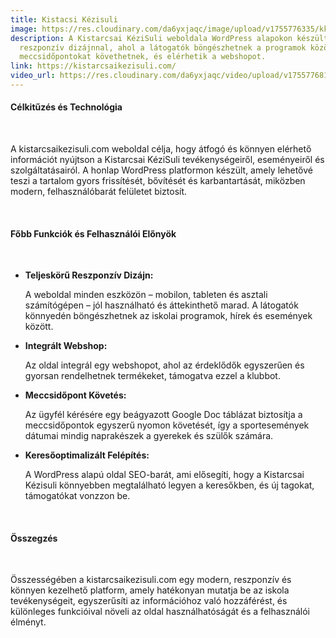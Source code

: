 ```yaml
---
title: Kistacsi Kézisuli
image: https://res.cloudinary.com/da6yxjaqc/image/upload/v1755776335/kks_a4dmav.webp
description: A Kistarcsai KéziSuli weboldala WordPress alapokon készült,
  reszponzív dizájnnal, ahol a látogatók böngészhetnek a programok között,
  meccsidőpontokat követhetnek, és elérhetik a webshopot.
link: https://kistarcsaikezisuli.com/
video_url: https://res.cloudinary.com/da6yxjaqc/video/upload/v1755776811/KKS_r3ovm9.mp4
---
```

<h4>Célkitűzés és Technológia</h4><br>
<p>A kistarcsaikezisuli.com weboldal célja, hogy átfogó és könnyen elérhető információt nyújtson a Kistarcsai KéziSuli tevékenységeiről, eseményeiről és szolgáltatásairól. A honlap WordPress platformon készült, amely lehetővé teszi a tartalom gyors frissítését, bővítését és karbantartását, miközben modern, felhasználóbarát felületet biztosít.</p>

<br><h4>Főbb Funkciók és Felhasználói Előnyök</h4><br>
<ul>
    <li>
        <i class="fa-solid fa-mobile-screen-button"></i>
        <div>
            <strong>Teljeskörű Reszponzív Dizájn:</strong>
            <p>A weboldal minden eszközön – mobilon, tableten és asztali számítógépen – jól használható és áttekinthető marad. A látogatók könnyedén böngészhetnek az iskolai programok, hírek és események között.</p>
        </div>
    </li>
    <li>
        <i class="fa-solid fa-cart-shopping"></i>
        <div>
            <strong>Integrált Webshop:</strong>
            <p>Az oldal integrál egy webshopot, ahol az érdeklődők egyszerűen és gyorsan rendelhetnek termékeket, támogatva ezzel a klubbot.</p>
        </div>
    </li>
    <li>
        <i class="fa-solid fa-calendar-days"></i>
        <div>
            <strong>Meccsidőpont Követés:</strong>
            <p>Az ügyfél kérésére egy beágyazott Google Doc táblázat biztosítja a meccsidőpontok egyszerű nyomon követését, így a sportesemények dátumai mindig naprakészek a gyerekek és szülők számára.</p>
        </div>
    </li>
     <li>
        <i class="fa-solid fa-magnifying-glass-chart"></i>
        <div>
            <strong>Keresőoptimalizált Felépítés:</strong>
            <p>A WordPress alapú oldal SEO-barát, ami elősegíti, hogy a Kistarcsai Kézisuli könnyebben megtalálható legyen a keresőkben, és új tagokat, támogatókat vonzzon be.</p>
        </div>
    </li>
</ul>

<br><h4>Összegzés</h4><br>
<p>Összességében a kistarcsaikezisuli.com egy modern, reszponzív és könnyen kezelhető platform, amely hatékonyan mutatja be az iskola tevékenységeit, egyszerűsíti az információhoz való hozzáférést, és különleges funkcióival növeli az oldal használhatóságát és a felhasználói élményt.</p>